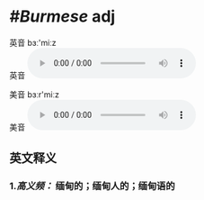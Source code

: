 # ***\#Burmese*** adj
英音 bɜː'miːz  
英音
<audio src="./media/Burmese1.aac" controls="controls"></audio>

美音 bɜːr'miːz  
美音
<audio src="./media/Burmese.aac" controls="controls"></audio>



  

英文释义
---
### 1.*高义频：* **缅甸的；缅甸人的；缅甸语的**  


